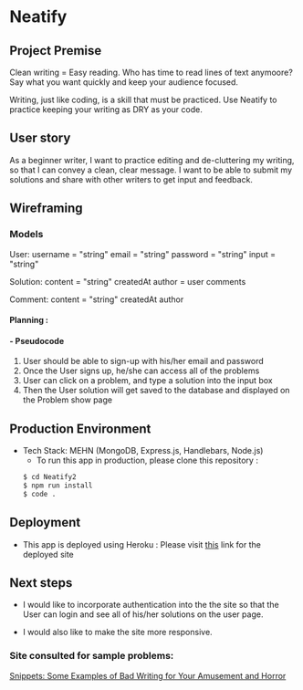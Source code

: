 # Neatify

## Project Premise

Clean writing = Easy reading.
Who has time to read lines of text anymoore?
Say what you want quickly and keep your audience focused.

Writing, just like coding, is a skill that must be practiced.
Use Neatify to practice keeping your writing as DRY as your code.

## User story

As a beginner writer, I want to practice editing and de-cluttering my writing, so that I can convey a clean, clear message. I want to be able to submit my solutions and share with other writers to get input and feedback.

## Wireframing

### **Models**

User:
username = "string"
email = "string"
password = "string"
input = "string"

Solution:
content = "string"
createdAt
author = user
comments

Comment:
content = "string"
createdAt
author

#### **Planning** :

#### - Pseudocode

1. User should be able to sign-up with his/her email and password
2. Once the User signs up, he/she can access all of the problems
3. User can click on a problem, and type a solution into the input box
4. Then the User solution will get saved to the database and displayed on the Problem show page

## Production Environment

- Tech Stack: MEHN (MongoDB, Express.js, Handlebars, Node.js)
  - To run this app in production, please clone this repository :
  ```bash
  $ cd Neatify2
  $ npm run install
  $ code .
  ```

## Deployment

- This app is deployed using Heroku : Please visit [this](https://neatify2.herokuapp.com/) link for the deployed site

## Next steps

- I would like to incorporate authentication into the the site so that the User can login and see all of his/her solutions on the user page.

- I would also like to make the site more responsive.

### Site consulted for sample problems:

[Snippets: Some Examples of Bad Writing for Your Amusement and Horror](http://www.d.umn.edu/~schilton/Courses/Snippets.html)
